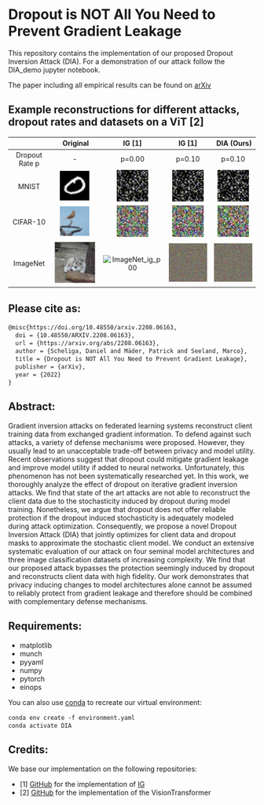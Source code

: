 # Dropout is NOT All You Need to Prevent Gradient Leakage
This repository contains the implementation of our proposed Dropout Inversion Attack (DIA).
For a demonstration of our attack follow the DIA_demo jupyter notebook.

The paper including all empirical results can be found on [arXiv](https://arxiv.org/abs/2208.06163)

## Example reconstructions for different attacks, dropout rates and datasets on a ViT [2]
| | Original| IG [1]                                      | IG [1]                                     | DIA (Ours)                                       |
|:-:|:------:|:---------------------------------------:|:---------------------------------------:|:-----------------------------------------:|
|Dropout Rate p| - | p=0.00                                  | p=0.10                                  | p=0.10                                    |
|MNIST   | ![mnist_original](demos/MNIST_original.png) | ![mnist_ig_p00](demos/MNIST_IG_p00.gif) | ![mnist_ig_p01](demos/MNIST_IG_p01.gif) | ![mnist_dia_p01](demos/MNIST_DIA_p01.gif) |
|CIFAR-10| ![cifar10_original](demos/CIF_original.png) | ![cifar10_ig_p00](demos/CIF_IG_p00.gif) | ![cifar10_ig_p01](demos/CIF_IG_p01.gif) | ![cifar10_dia_p01](demos/CIF_DIA_p01.gif) |
|ImageNet| ![ImageNet_original](demos/ImageNet_original.png) | ![ImageNet_ig_p00](demos/ImageNet_IG_p00.gif) | ![ImageNet_ig_p01](demos/ImageNet_IG_p01.gif) | ![ImageNet_dia_p01](demos/ImageNet_DIA_p01.gif) |

## Please cite as:
```
@misc{https://doi.org/10.48550/arxiv.2208.06163,
  doi = {10.48550/ARXIV.2208.06163},  
  url = {https://arxiv.org/abs/2208.06163},
  author = {Scheliga, Daniel and Mäder, Patrick and Seeland, Marco},
  title = {Dropout is NOT All You Need to Prevent Gradient Leakage},
  publisher = {arXiv},
  year = {2022}
}
```

## Abstract:
Gradient inversion attacks on federated learning systems reconstruct client training data from exchanged gradient information. To defend against such attacks, a variety of defense mechanisms were proposed. However, they usually lead to an unacceptable trade-off between privacy and model utility. Recent observations suggest that dropout could mitigate gradient leakage and improve model utility if added to neural networks. Unfortunately, this phenomenon has not been systematically researched yet. In this work, we thoroughly analyze the effect of dropout on iterative gradient inversion attacks. We find that state of the art attacks are not able to reconstruct the client data due to the stochasticity induced by dropout during model training. Nonetheless, we argue that dropout does not offer reliable protection if the dropout induced stochasticity is adequately modeled during attack optimization. Consequently, we propose a novel Dropout Inversion Attack (DIA) that jointly optimizes for client data and dropout masks to approximate the stochastic client model. We conduct an extensive systematic evaluation of our attack on four seminal model architectures and three image classification datasets of increasing complexity. We find that our proposed attack bypasses the protection seemingly induced by dropout and reconstructs client data with high fidelity. Our work demonstrates that privacy inducing changes to model architectures alone cannot be assumed to reliably protect from gradient leakage and therefore should be combined with complementary defense mechanisms.

## Requirements:
+ matplotlib
+ munch
+ pyyaml
+ numpy
+ pytorch
+ einops

You can also use [conda](https://www.anaconda.com/) to recreate our virtual environment:
```
conda env create -f environment.yaml
conda activate DIA
```

## Credits:
We base our implementation on the following repositories:
+ [1] [GitHub](https://github.com/JonasGeiping/invertinggradients) for the implementation of [IG](https://arxiv.org/abs/2003.14053)
+ [2] [GitHub](https://github.com/lucidrains/vit-pytorch/blob/main/vit_pytorch/vit.py) for the implementation of the VisionTransformer